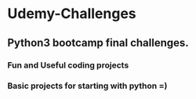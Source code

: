 # Udemy-Challenges
## Python3 bootcamp final challenges. 
### Fun and Useful coding projects
### Basic projects for starting with python =)
